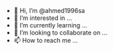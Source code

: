 - 👋 Hi, I’m @ahmed1996sa
- 👀 I’m interested in ...
- 🌱 I’m currently learning ...
- 💞️ I’m looking to collaborate on ...
- 📫 How to reach me ...

<!---
ahmed1996sa/ahmed1996sa is a ✨ special ✨ repository because its `README.md` (this file) appears on your GitHub profile.
You can click the Preview link to take a look at your changes.
--->
